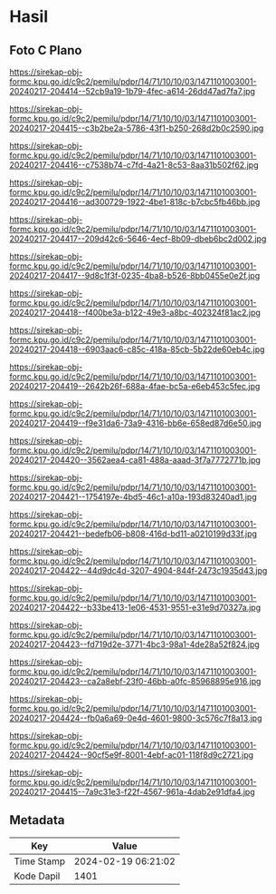 # Hasil

## Foto C Plano

https://sirekap-obj-formc.kpu.go.id/c9c2/pemilu/pdpr/14/71/10/10/03/1471101003001-20240217-204414--52cb9a19-1b79-4fec-a614-26dd47ad7fa7.jpg

https://sirekap-obj-formc.kpu.go.id/c9c2/pemilu/pdpr/14/71/10/10/03/1471101003001-20240217-204415--c3b2be2a-5786-43f1-b250-268d2b0c2590.jpg

https://sirekap-obj-formc.kpu.go.id/c9c2/pemilu/pdpr/14/71/10/10/03/1471101003001-20240217-204416--c7538b74-c7fd-4a21-8c53-8aa31b502f62.jpg

https://sirekap-obj-formc.kpu.go.id/c9c2/pemilu/pdpr/14/71/10/10/03/1471101003001-20240217-204416--ad300729-1922-4be1-818c-b7cbc5fb46bb.jpg

https://sirekap-obj-formc.kpu.go.id/c9c2/pemilu/pdpr/14/71/10/10/03/1471101003001-20240217-204417--209d42c6-5646-4ecf-8b09-dbeb6bc2d002.jpg

https://sirekap-obj-formc.kpu.go.id/c9c2/pemilu/pdpr/14/71/10/10/03/1471101003001-20240217-204417--9d8c1f3f-0235-4ba8-b526-8bb0455e0e2f.jpg

https://sirekap-obj-formc.kpu.go.id/c9c2/pemilu/pdpr/14/71/10/10/03/1471101003001-20240217-204418--f400be3a-b122-49e3-a8bc-402324f81ac2.jpg

https://sirekap-obj-formc.kpu.go.id/c9c2/pemilu/pdpr/14/71/10/10/03/1471101003001-20240217-204418--6903aac6-c85c-418a-85cb-5b22de60eb4c.jpg

https://sirekap-obj-formc.kpu.go.id/c9c2/pemilu/pdpr/14/71/10/10/03/1471101003001-20240217-204419--2642b26f-688a-4fae-bc5a-e6eb453c5fec.jpg

https://sirekap-obj-formc.kpu.go.id/c9c2/pemilu/pdpr/14/71/10/10/03/1471101003001-20240217-204419--f9e31da6-73a9-4316-bb6e-658ed87d6e50.jpg

https://sirekap-obj-formc.kpu.go.id/c9c2/pemilu/pdpr/14/71/10/10/03/1471101003001-20240217-204420--3562aea4-ca81-488a-aaad-3f7a7772771b.jpg

https://sirekap-obj-formc.kpu.go.id/c9c2/pemilu/pdpr/14/71/10/10/03/1471101003001-20240217-204421--1754197e-4bd5-46c1-a10a-193d83240ad1.jpg

https://sirekap-obj-formc.kpu.go.id/c9c2/pemilu/pdpr/14/71/10/10/03/1471101003001-20240217-204421--bedefb06-b808-416d-bd11-a0210199d33f.jpg

https://sirekap-obj-formc.kpu.go.id/c9c2/pemilu/pdpr/14/71/10/10/03/1471101003001-20240217-204422--44d9dc4d-3207-4904-844f-2473c1935d43.jpg

https://sirekap-obj-formc.kpu.go.id/c9c2/pemilu/pdpr/14/71/10/10/03/1471101003001-20240217-204422--b33be413-1e06-4531-9551-e31e9d70327a.jpg

https://sirekap-obj-formc.kpu.go.id/c9c2/pemilu/pdpr/14/71/10/10/03/1471101003001-20240217-204423--fd719d2e-3771-4bc3-98a1-4de28a52f824.jpg

https://sirekap-obj-formc.kpu.go.id/c9c2/pemilu/pdpr/14/71/10/10/03/1471101003001-20240217-204423--ca2a8ebf-23f0-46bb-a0fc-85968895e916.jpg

https://sirekap-obj-formc.kpu.go.id/c9c2/pemilu/pdpr/14/71/10/10/03/1471101003001-20240217-204424--fb0a6a69-0e4d-4601-9800-3c576c7f8a13.jpg

https://sirekap-obj-formc.kpu.go.id/c9c2/pemilu/pdpr/14/71/10/10/03/1471101003001-20240217-204424--90cf5e9f-8001-4ebf-ac01-118f8d9c2721.jpg

https://sirekap-obj-formc.kpu.go.id/c9c2/pemilu/pdpr/14/71/10/10/03/1471101003001-20240217-204415--7a9c31e3-f22f-4567-961a-4dab2e91dfa4.jpg


## Metadata

| Key        | Value               |
| ---------- | ------------------- |
| Time Stamp | 2024-02-19 06:21:02 |
| Kode Dapil | 1401                |



